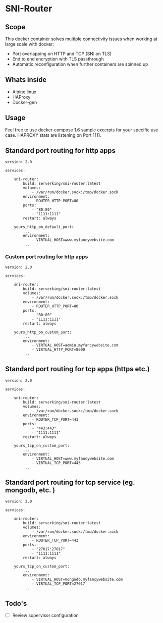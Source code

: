 # SNI-Router

## Scope
This docker container solves multiple connectivity issues when working at large scale with docker:
- Port overlapping on HTTP and TCP (SNI on TLS)
- End to end encryption with TLS passthrough
- Automatic reconfiguration when further containers are spinned up

##  Whats inside
- Alpine linux
- HAProxy 
- Docker-gen

## Usage
Feel free to use docker-compose 1.6 sample excerpts for your specific use case. HAPROXY stats are listening on Port 1111.

## Standard port routing for http apps

```
version: 2.0

services:

    sni-router:
        build: serverking/sni-router:latest
        volumes:
            - /var/run/docker.sock:/tmp/docker.sock
        environment:
            - ROUTER_HTTP_PORT=80
        ports:
            - "80:80"
            - "1111:1111"
        restart: always

    yours_http_on_default_port:
        ...
        environment:
            - VIRTUAL_HOST=www.myfancywebsite.com
        ...
```
### Custom port routing for http apps
```
version: 2.0

services:

    sni-router:
        build: serverking/sni-router:latest
        volumes:
            - /var/run/docker.sock:/tmp/docker.sock
        environment:
            - ROUTER_HTTP_PORT=80
        ports:
            - "80:80"
            - "1111:1111"
        restart: always

    yours_http_on_custom_port:
        ...
        environment:
            - VIRTUAL_HOST=admin.myfancywebsite.com
            - VIRTUAL_HTTP_PORT=8000
        ...
```
## Standard port routing for tcp apps (https etc.)
```
version: 2.0

services:

    sni-router:
        build: serverking/sni-router:latest
        volumes:
            - /var/run/docker.sock:/tmp/docker.sock
        environment:
            - ROUTER_TCP_PORT=443
        ports:
            - "443:443"
            - "1111:1111"
        restart: always

    yours_tcp_on_custom_port:
        ...
        environment:
            - VIRTUAL_HOST=www.myfancywebsite.com
            - VIRTUAL_TCP_PORT=443
        ...
```
## Standard port routing for tcp service (eg. mongodb, etc. )
```
version: 2.0

services:

    sni-router:
        build: serverking/sni-router:latest
        volumes:
            - /var/run/docker.sock:/tmp/docker.sock
        environment:
            - ROUTER_TCP_PORT=443
        ports:
            - "27017:27017"
            - "1111:1111"
        restart: always

    yours_tcp_on_custom_port:
        ...
        environment:
            - VIRTUAL_HOST=mongodb.myfancywebsite.com
            - VIRTUAL_TCP_PORT=27017
        ...
```

## Todo's
- [ ] Review supervisor configuration
